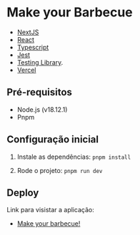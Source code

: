 # Make your Barbecue

- [NextJS](https://nextjs.org/)  
- [React](https://react.dev/)
- [Typescript](https://www.typescriptlang.org/)
- [Jest](https://jestjs.io/pt-BR/) 
- [Testing Library](https://testing-library.com/docs/).
- [Vercel](https://vercel.com/dashboard)

## Pré-requisitos

- Node.js (v18.12.1)
- Pnpm

## Configuração inicial

1. Instale as dependências:
`pnpm install`

3. Rode o projeto:
`pnpm run dev`

## Deploy

Link para visistar a aplicação:
- [Make your barbecue!](make-your-barbecue.vercel.app) 